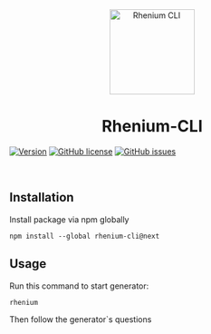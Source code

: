 <div align="center">
  <a href="https://github.com/Kurzdor/rhenium-cli" target="_blank" rel="noopener noreferrer">
  <img width="150" alt="Rhenium CLI" title="Rhenium CLI" src="https://github.com/Kurzdor/rhenium-cli/blob/master/media/Logo.png"></a>
  <h1>Rhenium-CLI</h1>
</div>

[![Version](https://img.shields.io/badge/version-v1.0.0--alpha.2-brightgreen.svg?style=for-the-badge)](https://github.com/Kurzdor/rhenium-cli/)
[![GitHub license](https://img.shields.io/github/license/Kurzdor/rhenium-cli.svg?style=for-the-badge)](https://github.com/Kurzdor/rhenium-cli)
[![GitHub issues](https://img.shields.io/github/issues/Kurzdor/rhenium-cli.svg?style=for-the-badge)](https://github.com/Kurzdor/rhenium-cli/issues)

<br />

<h2>Installation</h2>

Install package via npm globally

```
npm install --global rhenium-cli@next
```

<h2>Usage</h2>

Run this command to start generator:

```
rhenium
```

Then follow the generator`s questions